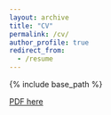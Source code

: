 ```yaml
---
layout: archive
title: "CV"
permalink: /cv/
author_profile: true
redirect_from:
  - /resume
---
```


{% include base_path %}

[PDF here](https://clairelegoues.com/files/cv/legoues-cv.pdf)